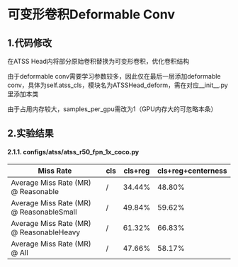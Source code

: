 # 可变形卷积Deformable Conv

## 1.代码修改

在ATSS Head内将部分原始卷积替换为可变形卷积，优化卷积结构

由于deformable conv需要学习参数较多，因此仅在最后一层添加deformable conv，具体为self.atss_cls，模块名为ATSSHead_deform，需在对应__init__.py里添加本类

由于占用内存较大，samples_per_gpu需改为1（GPU内存大的可忽略本条）

## 2.实验结果

#### 2.1.1. configs/atss/atss_r50_fpn_1x_coco.py

| Miss Rate                                  | cls | cls+reg      | cls+reg+centerness|
|--------------------------------------------|-----------|--------------|---------------------------------------|
| Average Miss Rate  (MR) @ Reasonable       |  /   |    34.44%    |48.80%|
| Average Miss Rate  (MR) @ ReasonableSmall  |  /   |    49.84%    |59.62%|
| Average Miss Rate  (MR) @ ReasonableHeavy  |  /   |    61.32%    |66.83%|
| Average Miss Rate  (MR) @ All              |  /   |    47.66%    |58.17%|
